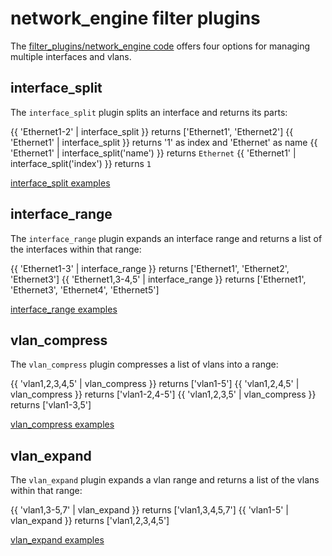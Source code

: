# network_engine filter plugins

The [filter_plugins/network_engine code](https://github.com/ansible-network/network-engine/blob/devel/library/filter_plugins/network_engine.py)
offers four options for managing multiple interfaces and vlans.

## interface_split

The `interface_split` plugin splits an interface and returns its parts:

{{ 'Ethernet1-2' | interface_split }} returns ['Ethernet1', 'Ethernet2']
{{ 'Ethernet1' | interface_split }} returns '1' as index and 'Ethernet' as name
{{ 'Ethernet1' | interface_split('name') }} returns `Ethernet`
{{ 'Ethernet1' | interface_split('index') }} returns `1`

[interface_split examples](https://github.com/ansible-network/network-engine/blob/devel/tests/interface_split/interface_split/tasks/interface_split.yaml)

## interface_range

The `interface_range` plugin expands an interface range and returns a list of the interfaces within that range:

{{ 'Ethernet1-3' | interface_range }} returns ['Ethernet1', 'Ethernet2', 'Ethernet3']
{{ 'Ethernet1,3-4,5' | interface_range }} returns ['Ethernet1', 'Ethernet3', 'Ethernet4', 'Ethernet5']

[interface_range examples](https://github.com/ansible-network/network-engine/blob/devel/tests/interface_range/interface_range/tasks/interface_range.yaml)

## vlan_compress

The `vlan_compress` plugin compresses a list of vlans into a range: 

{{ 'vlan1,2,3,4,5' | vlan_compress }} returns ['vlan1-5']
{{ 'vlan1,2,4,5' | vlan_compress }} returns ['vlan1-2,4-5']
{{ 'vlan1,2,3,5' | vlan_compress }} returns ['vlan1-3,5']

[vlan_compress examples](https://github.com/ansible-network/network-engine/blob/devel/tests/vlan_compress/vlan_compress/tasks/vlan_compress.yaml)

## vlan_expand

The `vlan_expand` plugin expands a vlan range and returns a list of the vlans within that range:

{{ 'vlan1,3-5,7' | vlan_expand }} returns ['vlan1,3,4,5,7']
{{ 'vlan1-5' | vlan_expand }} returns ['vlan1,2,3,4,5']

[vlan_expand examples](https://github.com/ansible-network/network-engine/blob/devel/tests/vlan_expand/vlan_expand/tasks/vlan_expand.yaml)
